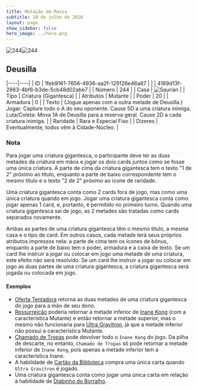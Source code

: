```yaml
---
title: Mutação em Massa
subtitle: 10 de julho de 2020
layout: page
show_sidebar: false
hero_image: ../hero.png
---
```


![244](https://cdn.keyforgegame.com/media/card_front/pt/479_244_7RW34HMJPGH9_pt.png)![244](https://cdn.keyforgegame.com/media/card_front/pt/479_244_X34PFVJH8M6_pt.png)

## Deusilla

|----|----|
| ID | 1feb9161-7656-4936-aa2f-129126e46a87 |
|    | 4189d13f-2983-4bf6-b3de-5cb48d02abe7 |
| Número | 244 |
| Casa | ![Saurian](https://archonarcana.com/images/thumb/9/9e/Saurian_P.png/22px-Saurian_P.png "Sauro") |
| Tipo | Criatura (Gigantesca) |
| Atributos | Mutante |
| Poder | 20 |
| Armadura | 0 |
| Texto | (Jogue apenas com a outra metade de Deusilla.) Jogar: Capture todo o A do seu oponente. Cause 5D  a uma criatura inimiga.  Luta/Coleta: Mova 1A de Deusilla para a reserva geral. Cause 2D a cada criatura inimiga. |
| Raridade | Rara e Especial Fixo |
| Dizeres | Eventualmente, todos vêm à Cidade-Núcleo. |

### Nota

Para jogar uma criatura gigantesca, o participante deve ter as duas
metades da criatura em mãos e jogar os dois cards juntos como se fosse
uma única criatura. A parte de cima da criatura gigantesca tem o texto
"1 de 2" próximo ao título, enquanto a parte de baixo correspondente
tem o mesmo título e o texto "2 de 2" próximo ao ícone de raridade.

Uma criatura gigantesca conta como 2 cards fora de jogo, mas como
uma única criatura quando em jogo. Jogar uma criatura gigantesca conta
como jogar apenas 1 card, e, portanto, é permitido no primeiro turno.
Quando uma criatura gigantesca sai de jogo, as 2 metades são tratadas
como cards separados novamente.

Ambas as partes de uma criatura gigantesca têm o mesmo título, a mesma
casa e o tipo de card. Em outros casos, cada metade terá seus próprios
atributos impressos nela: a parte de cima tem os ícones de bônus,
enquanto a parte de baixo tem o poder, armadura e a caixa de texto.
Se um card lhe instruir a jogar ou colocar em jogo uma metade de uma
criatura, este efeito não será resolvido. Se um card lhe instruir a jogar ou
colocar em jogo as duas partes de uma criatura gigantesca, a criatura
gigantesca será jogada ou colocada em jogo.

#### Exemplos

* [Oferta Tentadora](/mm/259) retorna as duas metades de uma criatura gigantesca do jogo para a mão de seu dono.
* [Ressurreição](/mm/375) poderia retornar a metade inferior de [Inane Kong](/mm/422) (com a característica Mutante) e então retornar a metade superior, mas o mesmo não funcionaria para [Ultra Gravitron](/mm/125), já que a metade inferior não possui a característica Mutante.
* [Chamado de Tropas](/mm/390) pode devolver todo o `Inane Kong` do jogo. Da pilha de descarte, no entanto, `Chamado de Tropas` só pode retornar a metade inferior de `Inane Kong`, pois apenas a metade inferior tem a característica Inane.
* A habilidade de [Cartão da Biblioteca](/mm/105) compra uma única carta quando `Ultra Gravitron` é jogado.
* Uma criatura gigantesca conta como jogar uma única carta em relação à habilidade de [Diabinho do Borralho](/cota/085).
